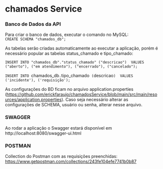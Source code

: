 # chamados Service
### **Banco de Dados da API**<br/>
Para criar o banco de dados, executar o comando no MySQL:<br/>
`CREATE SCHEMA "chamados_db";` 

As tabelas serão criadas automaticamente ao executar a aplicação, porém é necessário popular as tabelas status_chamado e tipo_chamado:

`INSERT INTO "chamados_db"."status_chamado" ("descricao") 
VALUES ("aberto"),
("em atendimento"),
("encerrado"),
("cancelado");`

`INSERT INTO `chamados_db`.`tipo_chamado` (`descricao`) 
VALUES ('incidente'),
('requisição');`


As configurações do BD ficam no arquivo application.properties (https://github.com/erickfaraujo/chamadosService/blob/main/src/main/resources/application.properties). Caso seja necessário alterar as configurações de SCHEMA, usuário ou senha, alterar nesse arquivo.<br/>

### **SWAGGER**<br/>
Ao rodar a aplicação o Swagger estará disponível em http://localhost:8080/swagger-ui.html <br/>

### **POSTMAN**<br/>
Collection do Postman com as requisições preenchidas: <br/>
https://www.getpostman.com/collections/243fe104efe7741b0b87
